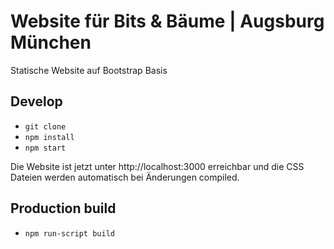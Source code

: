 # Website für Bits & Bäume | Augsburg München

Statische Website auf Bootstrap Basis

## Develop

- `git clone`
- `npm install`
- `npm start`

Die Website ist jetzt unter http://localhost:3000 erreichbar und die CSS Dateien werden automatisch bei Änderungen compiled.

## Production build
- `npm run-script build`